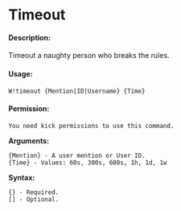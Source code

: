 # Timeout

#### Description:

Timeout a naughty person who breaks the rules.

#### Usage:

```
W!timeout {Mention|ID|Username} {Time}
```

#### Permission:

```
You need kick permissions to use this command.
```

**Arguments:**

```
{Mention} - A user mention or User ID.
{Time} - Values: 60s, 300s, 600s, 1h, 1d, 1w
```

**Syntax:**

```
{} - Required.
[] - Optional.
```
